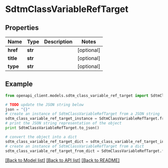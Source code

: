 # SdtmClassVariableRefTarget


## Properties
Name | Type | Description | Notes
------------ | ------------- | ------------- | -------------
**href** | **str** |  | [optional] 
**title** | **str** |  | [optional] 
**type** | **str** |  | [optional] 

## Example

```python
from openapi_client.models.sdtm_class_variable_ref_target import SdtmClassVariableRefTarget

# TODO update the JSON string below
json = "{}"
# create an instance of SdtmClassVariableRefTarget from a JSON string
sdtm_class_variable_ref_target_instance = SdtmClassVariableRefTarget.from_json(json)
# print the JSON string representation of the object
print SdtmClassVariableRefTarget.to_json()

# convert the object into a dict
sdtm_class_variable_ref_target_dict = sdtm_class_variable_ref_target_instance.to_dict()
# create an instance of SdtmClassVariableRefTarget from a dict
sdtm_class_variable_ref_target_from_dict = SdtmClassVariableRefTarget.from_dict(sdtm_class_variable_ref_target_dict)
```
[[Back to Model list]](../README.md#documentation-for-models) [[Back to API list]](../README.md#documentation-for-api-endpoints) [[Back to README]](../README.md)


